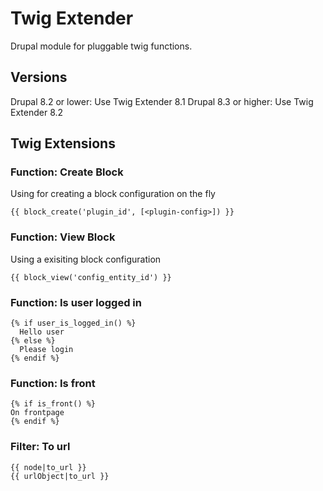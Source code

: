 # Twig Extender

Drupal module for pluggable twig functions.

## Versions

Drupal 8.2 or lower: Use Twig Extender 8.1
Drupal 8.3 or higher: Use Twig Extender 8.2

## Twig Extensions

### Function: Create Block

Using for creating a block configuration on the fly

```
{{ block_create('plugin_id', [<plugin-config>]) }}
```

### Function: View Block

Using a exisiting block configuration

```
{{ block_view('config_entity_id') }}
```

### Function: Is user logged in

```
{% if user_is_logged_in() %}
  Hello user
{% else %}
  Please login
{% endif %}
```

### Function: Is front

```
{% if is_front() %}
On frontpage
{% endif %}
```

### Filter: To url

```
{{ node|to_url }}
{{ urlObject|to_url }}
```